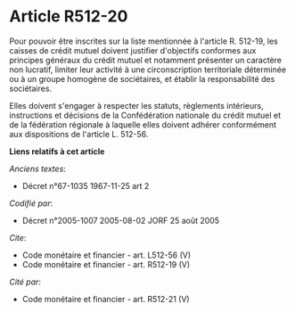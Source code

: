 # Article R512-20

Pour pouvoir être inscrites sur la liste mentionnée à l'article R. 512-19, les caisses de crédit mutuel doivent justifier
d'objectifs conformes aux principes généraux du crédit mutuel et notamment présenter un caractère non lucratif, limiter leur
activité à une circonscription territoriale déterminée ou à un groupe homogène de sociétaires, et établir la responsabilité
des sociétaires. 

Elles doivent s'engager à respecter les statuts, règlements intérieurs, instructions et décisions de la Confédération
nationale du crédit mutuel et de la fédération régionale à laquelle elles doivent adhérer conformément aux dispositions de
l'article L. 512-56.

**Liens relatifs à cet article**

_Anciens textes_:

  - Décret n°67-1035 1967-11-25 art 2

_Codifié par_:

  - Décret n°2005-1007 2005-08-02 JORF 25 août 2005

_Cite_:

  - Code monétaire et financier - art. L512-56 (V)
  - Code monétaire et financier - art. R512-19 (V)

_Cité par_:

  - Code monétaire et financier - art. R512-21 (V)
